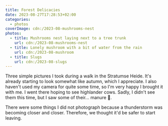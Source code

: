 ```yaml
---
title: Forest Delicacies
date: 2023-08-27T17:28:53+02:00
categories:
  - photos
coverImage: cdn:/2023-08-mushrooms-nest
photos:
  - title: Mushrooms nest laying next to a tree trunk
    url: cdn:/2023-08-mushrooms-nest
  - title: Lonely mushroom with a bit of water from the rain
    url: cdn:/2023-08-mushroom
  - title: Slugs
    url: cdn:/2023-08-slugs
---
```


<style>
.fg-2023-08-27-forest-delicacies {
  grid-template-areas:
    "a b"
    "c c";
}

.fg-2023-08-27-forest-delicacies> *:nth-child(1) { grid-area: a; }
.fg-2023-08-27-forest-delicacies> *:nth-child(2) { grid-area: b; }
.fg-2023-08-27-forest-delicacies> *:nth-child(3) { grid-area: c; }
</style>

Three simple pictures I took during a walk in the Stratumse Heide. It's already starting
to look somewhat like autumn, which I appreciate. I also haven't used my camera for quite
some time, so I'm very happy I brought it with me. I went there hoping to see highlander cows.
Sadly, I didn't see them this time, but I saw some of their... manure 💩.

There were some things I did not photograph because a thunderstorm was becoming closer and closer.
Therefore, we thought it'd be safer to start leaving.
